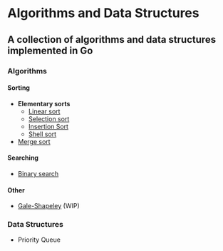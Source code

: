 Algorithms and Data Structures
==============================

A collection of algorithms and data structures implemented in Go
----------------------------------------------------------------

### Algorithms

#### Sorting

* __Elementary sorts__
    * [Linear sort](https://github.com/oyvinddd/algorithms/blob/master/sorting/linearsort/linearsort.go "Go to page")
    * [Selection sort](https://github.com/oyvinddd/algorithms/blob/master/sorting/selectionsort/selectionsort.go "Go to page")
    * [Insertion Sort](https://github.com/oyvinddd/algorithms/blob/master/sorting/insertionsort/insertionsort.go "Go to page")
    * [Shell sort](https://github.com/oyvinddd/algorithms/blob/master/sorting/shellsort/shellsort.go "Go to page")  
* [Merge sort](https://github.com/oyvinddd/algorithms/blob/master/sorting/mergesort/mergesort.go "Go to page")

#### Searching
* [Binary search](https://github.com/oyvinddd/algorithms/blob/master/searching/binarysearch.go "Go to page")

#### Other
* [Gale-Shapeley](https://github.com/oyvinddd/algorithms/blob/master/other/galeshapeley/galeshapeley.go "Go to page") (WIP)

### Data Structures

* Priority Queue
